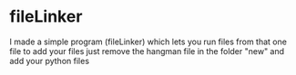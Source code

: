 # fileLinker
I made a simple program (fileLinker) which lets you run files from that one file
to add your files just remove the hangman file in the folder "new" and add your python files

